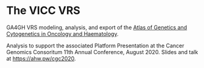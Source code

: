 # The VICC VRS
GA4GH VRS modeling, analysis, and export of the [Atlas of Genetics and Cytogenetics in Oncology and Haematology](http://atlasgeneticsoncology.org/).

Analysis to support the associated Platform Presentation at the Cancer Genomics Consoritum 11th Annual Conference, August 2020. Slides and talk at https://ahw.pw/cgc2020.
